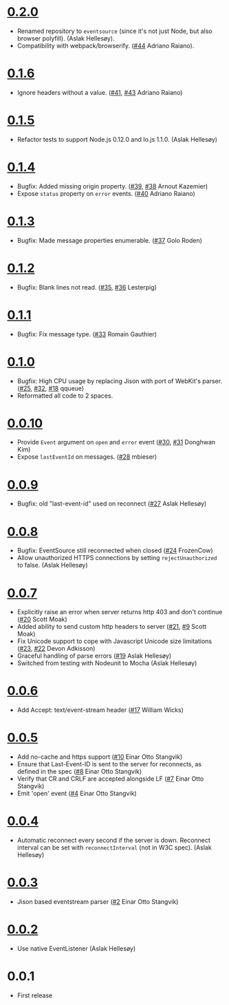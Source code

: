 # [0.2.0](https://github.com/aslakhellesoy/eventsource/compare/v0.1.6...v0.2.0)

* Renamed repository to `eventsource` (since it's not just Node, but also browser polyfill). (Aslak Hellesøy).
* Compatibility with webpack/browserify. ([#44](https://github.com/aslakhellesoy/eventsource/pull/44) Adriano Raiano).

# [0.1.6](https://github.com/aslakhellesoy/eventsource/compare/v0.1.5...v0.1.6)

* Ignore headers without a value. ([#41](https://github.com/aslakhellesoy/eventsource/issues/41), [#43](https://github.com/aslakhellesoy/eventsource/pull/43) Adriano Raiano)

# [0.1.5](https://github.com/aslakhellesoy/eventsource/compare/v0.1.4...v0.1.5)

* Refactor tests to support Node.js 0.12.0 and Io.js 1.1.0. (Aslak Hellesøy)

# [0.1.4](https://github.com/aslakhellesoy/eventsource/compare/v0.1.3...master)

* Bugfix: Added missing origin property. ([#39](https://github.com/aslakhellesoy/eventsource/pull/39), [#38](https://github.com/aslakhellesoy/eventsource/issues/38) Arnout Kazemier)
* Expose `status` property on `error` events. ([#40](https://github.com/aslakhellesoy/eventsource/pull/40) Adriano Raiano)

# [0.1.3](https://github.com/aslakhellesoy/eventsource/compare/v0.1.2...v0.1.3)

* Bugfix: Made message properties enumerable. ([#37](https://github.com/aslakhellesoy/eventsource/pull/37) Golo Roden)

# [0.1.2](https://github.com/aslakhellesoy/eventsource/compare/v0.1.1...v0.1.2)

* Bugfix: Blank lines not read. ([#35](https://github.com/aslakhellesoy/eventsource/issues/35), [#36](https://github.com/aslakhellesoy/eventsource/pull/36) Lesterpig)

# [0.1.1](https://github.com/aslakhellesoy/eventsource/compare/v0.1.0...v0.1.1)

* Bugfix: Fix message type. ([#33](https://github.com/aslakhellesoy/eventsource/pull/33) Romain Gauthier)

# [0.1.0](https://github.com/aslakhellesoy/eventsource/compare/v0.0.10...v0.1.0)

* Bugfix: High CPU usage by replacing Jison with port of WebKit's parser. ([#25](https://github.com/aslakhellesoy/eventsource/issues/25), [#32](https://github.com/aslakhellesoy/eventsource/pull/32), [#18](https://github.com/aslakhellesoy/eventsource/issues/18) qqueue)
* Reformatted all code to 2 spaces.

# [0.0.10](https://github.com/aslakhellesoy/eventsource/compare/v0.0.9...v0.0.10)

* Provide `Event` argument on `open` and `error` event ([#30](https://github.com/aslakhellesoy/eventsource/issues/30), [#31](https://github.com/aslakhellesoy/eventsource/pull/31) Donghwan Kim)
* Expose `lastEventId` on messages. ([#28](https://github.com/aslakhellesoy/eventsource/pull/28) mbieser)

# [0.0.9](https://github.com/aslakhellesoy/eventsource/compare/v0.0.8...v0.0.9)

* Bugfix: old "last-event-id" used on reconnect ([#27](https://github.com/aslakhellesoy/eventsource/pull/27) Aslak Hellesøy)

# [0.0.8](https://github.com/aslakhellesoy/eventsource/compare/v0.0.7...v0.0.8)

* Bugfix: EventSource still reconnected when closed ([#24](https://github.com/aslakhellesoy/eventsource/pull/24) FrozenCow)
* Allow unauthorized HTTPS connections by setting `rejectUnauthorized` to false. (Aslak Hellesøy)

# [0.0.7](https://github.com/aslakhellesoy/eventsource/compare/v0.0.6...v0.0.7)

* Explicitly raise an error when server returns http 403 and don't continue ([#20](https://github.com/aslakhellesoy/eventsource/pull/20) Scott Moak)
* Added ability to send custom http headers to server ([#21](https://github.com/aslakhellesoy/eventsource/pull/21), [#9](https://github.com/aslakhellesoy/eventsource/issues/9) Scott Moak)
* Fix Unicode support to cope with Javascript Unicode size limitations ([#23](https://github.com/aslakhellesoy/eventsource/pull/23), [#22](https://github.com/aslakhellesoy/eventsource/issues/22) Devon Adkisson)
* Graceful handling of parse errors ([#19](https://github.com/aslakhellesoy/eventsource/issues/19) Aslak Hellesøy)
* Switched from testing with Nodeunit to Mocha (Aslak Hellesøy)

# [0.0.6](https://github.com/aslakhellesoy/eventsource/compare/v0.0.5...v0.0.6)

* Add Accept: text/event-stream header ([#17](https://github.com/aslakhellesoy/eventsource/pull/17) William Wicks)

# [0.0.5](https://github.com/aslakhellesoy/eventsource/compare/v0.0.4...v0.0.5)

* Add no-cache and https support ([#10](https://github.com/aslakhellesoy/eventsource/pull/10) Einar Otto Stangvik)
* Ensure that Last-Event-ID is sent to the server for reconnects, as defined in the spec ([#8](https://github.com/aslakhellesoy/eventsource/pull/8) Einar Otto Stangvik)
* Verify that CR and CRLF are accepted alongside LF ([#7](https://github.com/aslakhellesoy/eventsource/pull/7) Einar Otto Stangvik)
* Emit 'open' event ([#4](https://github.com/aslakhellesoy/eventsource/issues/4) Einar Otto Stangvik)

# [0.0.4](https://github.com/aslakhellesoy/eventsource/compare/v0.0.3...v0.0.4)

* Automatic reconnect every second if the server is down. Reconnect interval can be set with `reconnectInterval` (not in W3C spec). (Aslak Hellesøy)

# [0.0.3](https://github.com/aslakhellesoy/eventsource/compare/v0.0.2...v0.0.3)

* Jison based eventstream parser ([#2](https://github.com/aslakhellesoy/eventsource/pull/2) Einar Otto Stangvik)

# [0.0.2](https://github.com/aslakhellesoy/eventsource/compare/v0.0.1...v0.0.2)

* Use native EventListener (Aslak Hellesøy)

# 0.0.1

* First release
